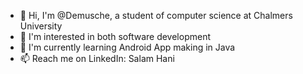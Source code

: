 - 👋 Hi, I'm @Demusche, a student of computer science at Chalmers University 
- 👀 I'm interested in both software development 
- 🌱 I'm currently learning Android App making in Java
- 📫 Reach me on LinkedIn: Salam Hani
